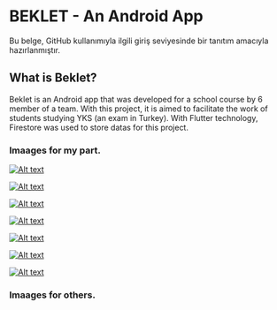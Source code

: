 # BEKLET - An Android App

Bu belge, GitHub kullanımıyla ilgili giriş seviyesinde bir tanıtım amacıyla hazırlanmıştır.

## What is Beklet?

Beklet is an Android app that was developed for a school course by 6 member of a team. With this project, it is aimed to facilitate the work of students studying YKS (an exam in Turkey). With Flutter technology, Firestore was used to store datas for this project.

### Imaages for my part.

[![Alt text]([https://img.youtube.com/vi/fnxi12JLhNY/0.jpg)](https://www.youtube.com/watch?v=fnxi12JLhNY](https://github.com/byfad51/Flutter_Team_Project/blob/master/images/1.PNG))

[![Alt text]([https://img.youtube.com/vi/fnxi12JLhNY/0.jpg)](https://www.youtube.com/watch?v=fnxi12JLhNY](https://github.com/byfad51/Flutter_Team_Project/blob/master/images/2.PNG))

[![Alt text]([https://img.youtube.com/vi/fnxi12JLhNY/0.jpg)](https://www.youtube.com/watch?v=fnxi12JLhNY](https://github.com/byfad51/Flutter_Team_Project/blob/master/images/3.PNG))

[![Alt text]([https://img.youtube.com/vi/fnxi12JLhNY/0.jpg)](https://www.youtube.com/watch?v=fnxi12JLhNY](https://github.com/byfad51/Flutter_Team_Project/blob/master/images/4.PNG))

[![Alt text]([https://img.youtube.com/vi/fnxi12JLhNY/0.jpg)](https://www.youtube.com/watch?v=fnxi12JLhNY](https://github.com/byfad51/Flutter_Team_Project/blob/master/images/5.PNG))

[![Alt text]([https://img.youtube.com/vi/fnxi12JLhNY/0.jpg)](https://www.youtube.com/watch?v=fnxi12JLhNY](https://github.com/byfad51/Flutter_Team_Project/blob/master/images/6.PNG))

[![Alt text]([https://img.youtube.com/vi/fnxi12JLhNY/0.jpg)](https://www.youtube.com/watch?v=fnxi12JLhNY](https://github.com/byfad51/Flutter_Team_Project/blob/master/images/7.PNG))

### Imaages for others.
